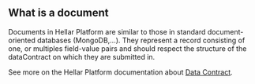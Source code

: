 ## What is a document 

Documents in Hellar Platform are similar to those in standard document-oriented databases (MongoDB,...).
They represent a record consisting of one, or multiples field-value pairs and should respect the structure of the dataContract on which they are submitted in.

See more on the Hellar Platform documentation about [Data Contract](https://hellarplatform.readme.io/docs/explanation-platform-protocol-data-contract).
